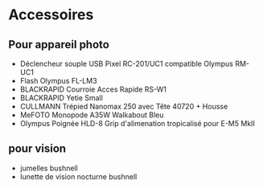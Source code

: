 # Accessoires

## Pour appareil photo

- Déclencheur souple USB Pixel RC-201/UC1 compatible Olympus RM-UC1
- Flash Olympus FL-LM3
- BLACKRAPID Courroie Acces Rapide RS-W1
- BLACKRAPID Yetie Small
- CULLMANN Trépied Nanomax 250 avec Tête 40720 + Housse
- MeFOTO Monopode A35W Walkabout Bleu
- Olympus Poignée HLD-8 Grip d'alimenation tropicalisé pour E-M5 MkII

## pour vision

- jumelles bushnell
- lunette de vision nocturne bushnell
